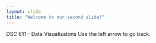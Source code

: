 ```yaml
---
layout: slide
title: "Welcome to our second slide!"
---
```

DSC 611 - Data Visualizatons
Use the left arrow to go back.
